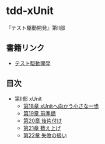 # tdd-xUnit
『テスト駆動開発』第II部

## 書籍リンク
* [テスト駆動開発](http://shop.ohmsha.co.jp/shopdetail/000000004967/)

## 目次
* 第II部 xUnit
  * [第18章 xUnitへ向かう小さな一歩](https://github.com/sgyatto/tdd-xUnit/pull/1)
  * [第19章 前準備](https://github.com/sgyatto/tdd-xUnit/pull/2)
  * [第20章 後片付け](https://github.com/sgyatto/tdd-xUnit/pull/3)
  * [第21章 数え上げ](https://github.com/sgyatto/tdd-xUnit/pull/4)
  * [第22章 失敗の扱い](https://github.com/sgyatto/tdd-xUnit/pull/5)
